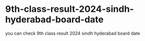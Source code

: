 # 9th-class-result-2024-sindh-hyderabad-board-date
you can check 9th class result 2024 sindh hyderabad board date
